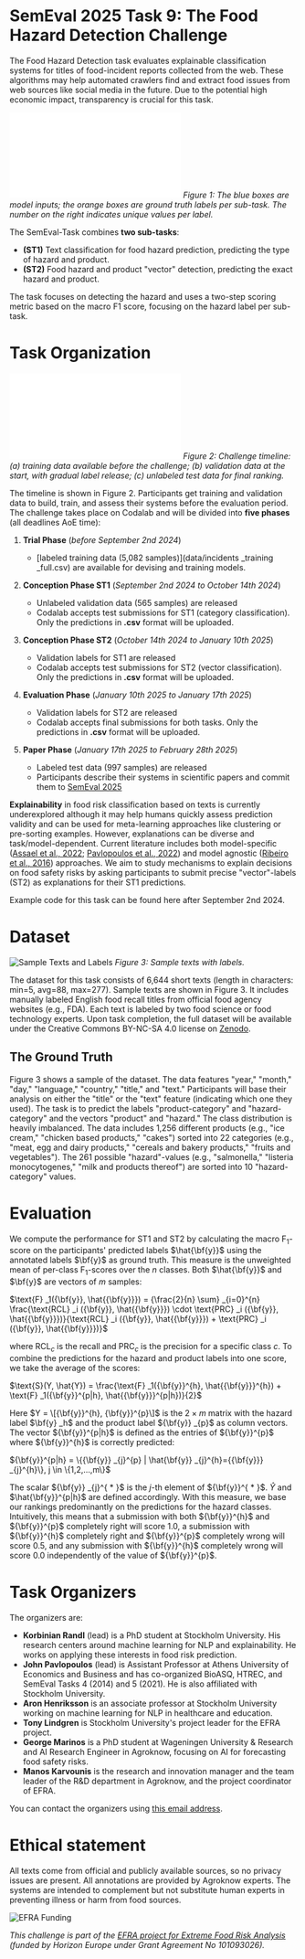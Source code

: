 # SemEval 2025 Task 9: The Food Hazard Detection Challenge

The Food Hazard Detection task evaluates explainable classification systems for titles of food-incident reports collected from the web. These algorithms may help automated crawlers find and extract food issues from web sources like social media in the future. Due to the potential high economic impact, transparency is crucial for this task.

![Example Data Overview](img/overview.pdf)
*Figure 1: The blue boxes are model inputs; the orange boxes are ground truth labels per sub-task. The number on the right indicates unique values per label.*

The SemEval-Task combines **two sub-tasks**:
- **(ST1)** Text classification for food hazard prediction, predicting the type of hazard and product.
- **(ST2)** Food hazard and product "vector" detection, predicting the exact hazard and product.

The task focuses on detecting the hazard and uses a two-step scoring metric based on the macro F1 score, focusing on the hazard label per sub-task.

# Task Organization

![Timeline](img/timeline.pdf)
*Figure 2: Challenge timeline: (a) training data available before the challenge; (b) validation data at the start, with gradual label release; (c) unlabeled test data for final ranking.*

The timeline is shown in Figure 2. Participants get training and validation data to build, train, and assess their systems before the evaluation period. The challenge takes place on Codalab and will be divided into **five phases** (all deadlines AoE time):

1. **Trial Phase** (*before September 2nd 2024*)
   - [labeled training data (5,082 samples)](data/incidents _training _full.csv) are available for devising and training models.

2. **Conception Phase ST1** (*September 2nd 2024 to October 14th 2024*)
   - Unlabeled validation data (565 samples) are released
   - Codalab accepts test submissions for ST1 (category classification). Only the predictions in **.csv** format will be uploaded.

3. **Conception Phase ST2** (*October 14th 2024 to January 10th 2025*)
   - Validation labels for ST1 are released
   - Codalab accepts test submissions for ST2 (vector classification). Only the predictions in **.csv** format will be uploaded.

4. **Evaluation Phase** (*January 10th 2025 to January 17th 2025*)
   - Validation labels for ST2 are released
   - Codalab accepts final submissions for both tasks. Only the predictions in **.csv** format will be uploaded.

5. **Paper Phase** (*January 17th 2025 to February 28th 2025*)
   - Labeled test data (997 samples) are released
   - Participants describe their systems in scientific papers and commit them to [SemEval 2025](https://semeval.github.io/SemEval2025/)

**Explainability** in food risk classification based on texts is currently underexplored although it may help humans quickly assess prediction validity and can be used for meta-learning approaches like clustering or pre-sorting examples. However, explanations can be diverse and task/model-dependent. Current literature includes both model-specific ([Assael et al., 2022](https://www.nature.com/articles/s41586-022-04448-z); [Pavlopoulos et al., 2022](https://aclanthology.org/2022.acl-long.259/)) and model agnostic ([Ribeiro et al., 2016](https://aclanthology.org/N16-3020/)) approaches. We aim to study mechanisms to explain decisions on food safety risks by asking participants to submit precise "vector"-labels (ST2) as explanations for their ST1 predictions.

Example code for this task can be found here after September 2nd 2024.

# Dataset

![Sample Texts and Labels](img/sample.png)
*Figure 3: Sample texts with labels.*

The dataset for this task consists of 6,644 short texts (length in characters: min=5, avg=88, max=277). Sample texts are shown in Figure 3. It includes manually labeled English food recall titles from official food agency websites (e.g., FDA). Each text is labeled by two food science or food technology experts. Upon task completion, the full dataset will be available under the Creative Commons BY-NC-SA 4.0 license on [Zenodo](https://zenodo.org/doi/10.5281/zenodo.10820657).

## The Ground Truth

Figure 3 shows a sample of the dataset. The data features "year," "month," "day," "language," "country," "title," and "text." Participants will base their analysis on either the "title" or the "text" feature (indicating which one they used). The task is to predict the labels "product-category" and "hazard-category" and the vectors "product" and "hazard." The class distribution is heavily imbalanced. The data includes 1,256 different products (e.g., "ice cream," "chicken based products," "cakes") sorted into 22 categories (e.g., "meat, egg and dairy products," "cereals and bakery products," "fruits and vegetables"). The 261 possible "hazard"-values (e.g., "salmonella," "listeria monocytogenes," "milk and products thereof") are sorted into 10 "hazard-category" values.

# Evaluation

We compute the performance for ST1 and ST2 by calculating the macro $\text{F} _1$-score on the participants' predicted labels $\hat{\bf{y}}$ using the annotated labels $\bf{y}$ as ground truth. This measure is the unweighted mean of per-class $\text{F} _1$-scores over the $n$ classes. Both $\hat{\bf{y}}$ and $\bf{y}$ are vectors of $m$ samples:

$\text{F} _1({\bf{y}}, \hat{{\bf{y}}}) = {\frac{2}{n} \sum} _{i=0}^{n} \frac{\text{RCL} _i ({\bf{y}}, \hat{{\bf{y}}}) \cdot \text{PRC} _i ({\bf{y}}, \hat{{\bf{y}}})}{\text{RCL} _i ({\bf{y}}, \hat{{\bf{y}}}) + \text{PRC} _i ({\bf{y}}, \hat{{\bf{y}}})}$

where $\text{RCL} _c$ is the recall and $\text{PRC} _c$ is the precision for a specific class $c$.
To combine the predictions for the hazard and product labels into one score, we take the average of the scores:

$\text{S}(Y, \hat{Y}) = \frac{\text{F} _1({\bf{y}}^{h}, \hat{{\bf{y}}}^{h}) + \text{F} _1({\bf{y}}^{p|h}, \hat{{\bf{y}}}^{p|h})}{2}$

Here $Y = \[{\bf{y}}^{h}, {\bf{y}}^{p}\]$ is the $2 \times m$ matrix with the hazard label $\bf{y} _h$ and the product label ${\bf{y}} _{p}$ as column vectors. The vector ${\bf{y}}^{p|h}$ is defined as the entries of ${\bf{y}}^{p}$ where ${\bf{y}}^{h}$ is correctly predicted:

${\bf{y}}^{p|h} = \{{\bf{y}} _{j}^{p} | \hat{\bf{y}} _{j}^{h}={{\bf{y}}} _{j}^{h}\}, j \in \{1,2,...,m\}$

The scalar ${\bf{y}} _{j}^{ * }$ is the $j$-th element of ${\bf{y}}^{ * }$. $\hat{Y}$ and $\hat{\bf{y}}^{p|h}$ are defined accordingly.
With this measure, we base our rankings predominantly on the predictions for the hazard classes. Intuitively, this means that a submission with both ${\bf{y}}^{h}$ and ${\bf{y}}^{p}$ completely right will score $1.0$, a submission with ${\bf{y}}^{h}$ completely right and ${\bf{y}}^{p}$ completely wrong will score $0.5$, and any submission with ${\bf{y}}^{h}$ completely wrong will score $0.0$ independently of the value of ${\bf{y}}^{p}$.

# Task Organizers

The organizers are:

- **Korbinian Randl** (lead) is a PhD student at Stockholm University. His research centers around machine learning for NLP and explainability. He works on applying these interests in food risk prediction.
- **John Pavlopoulos** (lead) is Assistant Professor at Athens University of Economics and Business and has co-organized BioASQ, HTREC, and SemEval Tasks 4 (2014) and 5 (2021). He is also affiliated with Stockholm University.
- **Aron Henriksson** is an associate professor at Stockholm University working on machine learning for NLP in healthcare and education.
- **Tony Lindgren** is Stockholm University's project leader for the EFRA project.
- **George Marinos** is a PhD student at Wageningen University & Research and AI Research Engineer in Agroknow, focusing on AI for forecasting food safety risks.
- **Manos Karvounis** is the research and innovation manager and the team leader of the R&D department in Agroknow, and the project coordinator of EFRA.

You can contact the organizers using [this email address](mailto:food-hazard-detection-semeval-2025@googlegroups.com).

# Ethical statement

All texts come from official and publicly available sources, so no privacy issues are present. All annotations are provided by Agroknow experts. The systems are intended to complement but not substitute human experts in preventing illness or harm from food sources.


![EFRA Funding](https://efraproject.eu/wp-content/uploads/2023/01/EFRA-logo-white-1-300x104.png)

*This challenge is part of the [EFRA project for Extreme Food Risk Analysis](https://efraproject.eu/) (funded by Horizon Europe under Grant Agreement No 101093026).*
